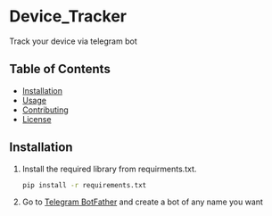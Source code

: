 # Device_Tracker
Track your device via telegram bot

## Table of Contents

- [Installation](#installation)
- [Usage](#usage)
- [Contributing](#contributing)
- [License](#license)

## Installation

1. Install the required library from requirments.txt.
   ```bash
   pip install -r requirements.txt
2. Go to [Telegram BotFather](https://telegram.me/BotFather) and create a bot of any name you want


